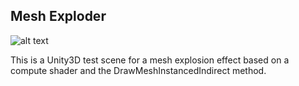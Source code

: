 Mesh Exploder
---------------

![alt text](https://media.giphy.com/media/xUA7aMiSfxSH950M5q/200w_d.gif "MeshExploderGif")

This is a Unity3D test scene for a mesh explosion effect based on a compute shader and the DrawMeshInstancedIndirect method. 

